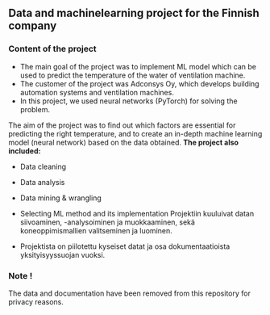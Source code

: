 ## Data and machinelearning project for the Finnish company

### Content of the project
- The main goal of the project was to implement ML model which can be used to predict the temperature of the water of ventilation machine.
- The customer of the project was Adconsys Oy, which develops building automation systems and ventilation machines.
- In this project, we used neural networks (PyTorch) for solving the problem.

The aim of the project was to find out which factors are essential for predicting the right temperature, and to create an in-depth machine learning model (neural network) based on the data obtained.
**The project also included:**
-  Data cleaning
-  Data analysis
-  Data mining & wrangling
-  Selecting ML method and its implementation
Projektiin kuuluivat datan siivoaminen, -analysoiminen ja muokkaaminen, sekä koneoppimismallien valitseminen ja luominen.

- Projektista on piilotettu kyseiset datat ja osa dokumentaatioista yksityisyyssuojan vuoksi.

### Note !
The data and documentation have been removed from this repository for privacy reasons.
